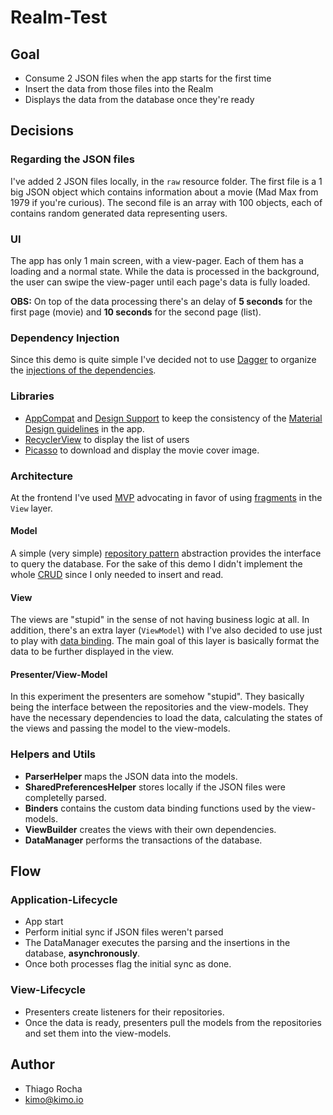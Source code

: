 # Realm-Test
## Goal
- Consume 2 JSON files when the app starts for the first time
- Insert the data from those files into the Realm
- Displays the data from the database once they're ready

## Decisions
### Regarding the JSON files
I've added 2 JSON files locally, in the `raw` resource folder.
The first file is a 1 big JSON object which contains information about a movie (Mad Max from 1979 if you're curious).
The second file is an array with 100 objects, each of contains random generated data representing users.

### UI
The app has only 1 main screen, with a view-pager. Each of them has a loading and a normal state. While the data is processed
in the background, the user can swipe the view-pager until each page's data is fully loaded.

**OBS:** On top of the data processing there's an delay of **5 seconds** for the first page (movie) and **10 seconds** for the
second page (list).

### Dependency Injection
Since this demo is quite simple I've decided not to use [Dagger](https://www.google.se/url?sa=t&rct=j&q=&esrc=s&source=web&cd=5&cad=rja&uact=8&ved=0ahUKEwibqv6bnJ7WAhUGCpoKHWSwChIQFghBMAQ&url=https%3A%2F%2Fgoogle.github.io%2Fdagger%2F&usg=AFQjCNEDTmybLxAjCPSyqLwPLBC4I6XMyQ)
to organize the [injections of the dependencies](https://www.google.se/url?sa=t&rct=j&q=&esrc=s&source=web&cd=13&cad=rja&uact=8&ved=0ahUKEwjz1KexnZ7WAhUEQJoKHTUfB5wQFgheMAw&url=https%3A%2F%2Fen.wikipedia.org%2Fwiki%2FDependency_injection&usg=AFQjCNFL_POPe3c3kxDFTghgyr3NJIIWyw).

### Libraries
- [AppCompat](https://developer.android.com/topic/libraries/support-library/features.html) and [Design Support](https://developer.android.com/training/material/design-library.html) 
to keep the consistency of the [Material Design guidelines](https://material.io/guidelines/) in the app.
- [RecyclerView](https://developer.android.com/reference/android/support/v7/widget/RecyclerView.html) to display the list of users
- [Picasso](http://square.github.io/picasso/) to download and display the movie cover image.

### Architecture
At the frontend I've used [MVP](https://en.wikipedia.org/wiki/Model%E2%80%93view%E2%80%93presenter) 
advocating in favor of using [fragments](https://developer.android.com/guide/components/fragments.html) in the `View` layer.

#### Model
A simple (very simple) [repository pattern](https://martinfowler.com/eaaCatalog/repository.html) abstraction provides the interface to 
query the database. For the sake of this demo I didn't implement the whole [CRUD](https://www.google.se/url?sa=t&rct=j&q=&esrc=s&source=web&cd=2&cad=rja&uact=8&ved=0ahUKEwj94qD1mZ7WAhWDDZoKHWy2DrUQFgg7MAE&url=https%3A%2F%2Fen.wikipedia.org%2Fwiki%2FCreate%2C_read%2C_update_and_delete&usg=AFQjCNFE9JzuGHQ7kSdftyZ3MMe7nMBIqQ) 
since I only needed to insert and read.

#### View
The views are "stupid" in the sense of not having business logic at all.
In addition, there's an extra layer (`ViewModel`) with I've also decided to use just to play with [data binding](https://developer.android.com/topic/libraries/data-binding/index.html). 
The main goal of this layer is basically format the data to be further displayed in the view. 

#### Presenter/View-Model
In this experiment the presenters are somehow "stupid". They basically being the interface between the repositories and the 
view-models. They have the necessary dependencies to load the data, calculating the states of the views and passing
the model to the view-models.

### Helpers and Utils
- **ParserHelper** maps the JSON data into the models.
- **SharedPreferencesHelper** stores locally if the JSON files were completelly parsed.
- **Binders** contains the custom data binding functions used by the view-models.
- **ViewBuilder** creates the views with their own dependencies.
- **DataManager** performs the transactions of the database.

## Flow
### Application-Lifecycle
- App start
- Perform initial sync if JSON files weren't parsed
- The DataManager executes the parsing and the insertions in the database, **asynchronously**.
- Once both processes flag the initial sync as done.

### View-Lifecycle
- Presenters create listeners for their repositories.
- Once the data is ready, presenters pull the models from the repositories and set them into the view-models.

## Author
- Thiago Rocha
- <kimo@kimo.io>



